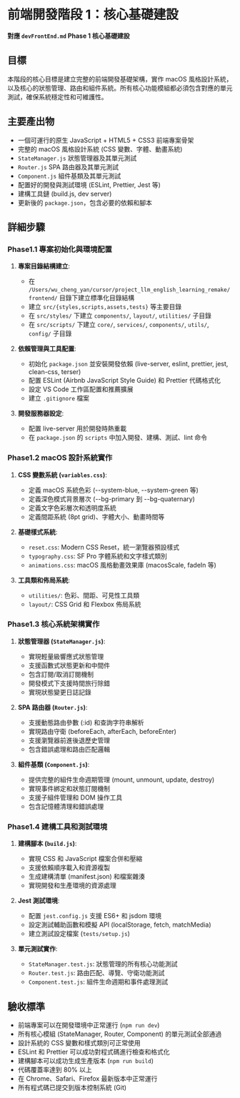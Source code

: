 # 前端開發階段 1：核心基礎建設

**對應 `devFrontEnd.md` Phase 1 核心基礎建設**

## 目標

本階段的核心目標是建立完整的前端開發基礎架構，實作 macOS 風格設計系統，以及核心的狀態管理、路由和組件系統。所有核心功能模組都必須包含對應的單元測試，確保系統穩定性和可維護性。

## 主要產出物

* 一個可運行的原生 JavaScript + HTML5 + CSS3 前端專案骨架
* 完整的 macOS 風格設計系統 (CSS 變數、字體、動畫系統)
* `StateManager.js` 狀態管理器及其單元測試
* `Router.js` SPA 路由器及其單元測試  
* `Component.js` 組件基類及其單元測試
* 配置好的開發與測試環境 (ESLint, Prettier, Jest 等)
* 建構工具鏈 (build.js, dev server)
* 更新後的 `package.json`，包含必要的依賴和腳本

## 詳細步驟

### Phase1.1 專案初始化與環境配置
1. **專案目錄結構建立**:
   * 在 `/Users/wu_cheng_yan/cursor/project_llm_english_learning_remake/frontend/` 目錄下建立標準化目錄結構
   * 建立 `src/{styles,scripts,assets,tests}` 等主要目錄
   * 在 `src/styles/` 下建立 `components/`, `layout/`, `utilities/` 子目錄
   * 在 `src/scripts/` 下建立 `core/`, `services/`, `components/`, `utils/`, `config/` 子目錄

2. **依賴管理與工具配置**:
   * 初始化 `package.json` 並安裝開發依賴 (live-server, eslint, prettier, jest, clean-css, terser)
   * 配置 ESLint (Airbnb JavaScript Style Guide) 和 Prettier 代碼格式化
   * 設定 VS Code 工作區配置和推薦擴展
   * 建立 `.gitignore` 檔案

3. **開發服務器設定**:
   * 配置 live-server 用於開發時熱重載
   * 在 `package.json` 的 `scripts` 中加入開發、建構、測試、lint 命令

### Phase1.2 macOS 設計系統實作
1. **CSS 變數系統 (`variables.css`)**:
   * 定義 macOS 系統色彩 (--system-blue, --system-green 等)
   * 定義深色模式背景層次 (--bg-primary 到 --bg-quaternary)
   * 定義文字色彩層次和透明度系統
   * 定義間距系統 (8pt grid)、字體大小、動畫時間等

2. **基礎樣式系統**:
   * `reset.css`: Modern CSS Reset，統一瀏覽器預設樣式
   * `typography.css`: SF Pro 字體系統和文字樣式類別
   * `animations.css`: macOS 風格動畫效果庫 (macosScale, fadeIn 等)

3. **工具類和佈局系統**:
   * `utilities/`: 色彩、間距、可見性工具類
   * `layout/`: CSS Grid 和 Flexbox 佈局系統

### Phase1.3 核心系統架構實作
1. **狀態管理器 (`StateManager.js`)**:
   * 實現輕量級響應式狀態管理
   * 支援函數式狀態更新和中間件
   * 包含訂閱/取消訂閱機制
   * 開發模式下支援時間旅行除錯
   * 實現狀態變更日誌記錄

2. **SPA 路由器 (`Router.js`)**:
   * 支援動態路由參數 (:id) 和查詢字符串解析
   * 實現路由守衛 (beforeEach, afterEach, beforeEnter)
   * 支援瀏覽器前進後退歷史管理
   * 包含錯誤處理和路由匹配邏輯

3. **組件基類 (`Component.js`)**:
   * 提供完整的組件生命週期管理 (mount, unmount, update, destroy)
   * 實現事件綁定和狀態訂閱機制
   * 支援子組件管理和 DOM 操作工具
   * 包含記憶體清理和錯誤處理

### Phase1.4 建構工具和測試環境
1. **建構腳本 (`build.js`)**:
   * 實現 CSS 和 JavaScript 檔案合併和壓縮
   * 支援依賴順序載入和資源複製
   * 生成建構清單 (manifest.json) 和檔案雜湊
   * 實現開發和生產環境的資源處理

2. **Jest 測試環境**:
   * 配置 `jest.config.js` 支援 ES6+ 和 jsdom 環境
   * 設定測試輔助函數和模擬 API (localStorage, fetch, matchMedia)
   * 建立測試設定檔案 (`tests/setup.js`)

3. **單元測試實作**:
   * `StateManager.test.js`: 狀態管理的所有核心功能測試
   * `Router.test.js`: 路由匹配、導覽、守衛功能測試
   * `Component.test.js`: 組件生命週期和事件處理測試

## 驗收標準

* 前端專案可以在開發環境中正常運行 (`npm run dev`)
* 所有核心模組 (StateManager, Router, Component) 的單元測試全部通過
* 設計系統的 CSS 變數和樣式類別可正常使用
* ESLint 和 Prettier 可以成功對程式碼進行檢查和格式化
* 建構腳本可以成功生成生產版本 (`npm run build`)
* 代碼覆蓋率達到 80% 以上
* 在 Chrome、Safari、Firefox 最新版本中正常運行
* 所有程式碼已提交到版本控制系統 (Git) 